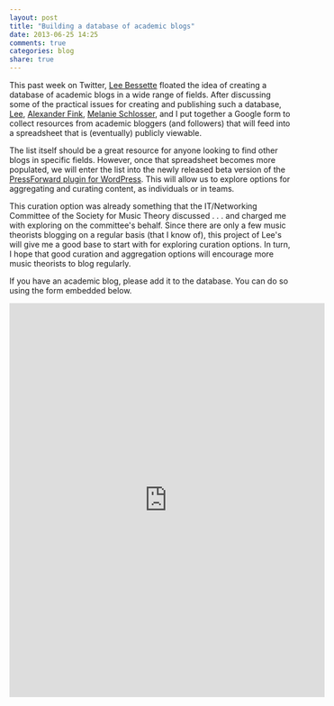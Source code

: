 ```yaml
---
layout: post
title: "Building a database of academic blogs"
date: 2013-06-25 14:25
comments: true
categories: blog
share: true
---
```



This past week on Twitter, [Lee Bessette](http://www.insidehighered.com/blogs/college-ready-writing) floated the idea of creating a database of academic blogs in a wide range of fields. After discussing some of the practical issues for creating and publishing such a database, [Lee](https://twitter.com/readywriting), [Alexander Fink](https://twitter.com/alexfink), [Melanie Schlosser](https://twitter.com/m_b_schlosser), and I put together a Google form to collect resources from academic bloggers (and followers) that will feed into a spreadsheet that is (eventually) publicly viewable.

The list itself should be a great resource for anyone looking to find other blogs in specific fields. However, once that spreadsheet becomes more populated, we will enter the list into the newly released beta version of the [PressForward plugin for WordPress](https://github.com/PressForward/pressforward). This will allow us to explore options for aggregating and curating content, as individuals or in teams.

This curation option was already something that the IT/Networking Committee of the Society for Music Theory discussed . . . and charged me with exploring on the committee's behalf. Since there are only a few music theorists blogging on a regular basis (that I know of), this project of Lee's will give me a good base to start with for exploring curation options. In turn, I hope that good curation and aggregation options will encourage more music theorists to blog regularly.

If you have an academic blog, please add it to the database. You can do so using the form embedded below.

<iframe src="https://docs.google.com/forms/d/1kWfT9yb46sQPUTBEAm7bFAp8Hb56UjzLj6umehDyTJI/viewform?embedded=true" width="560" height="700" frameborder="0" marginheight="0" marginwidth="0">Loading...</iframe>